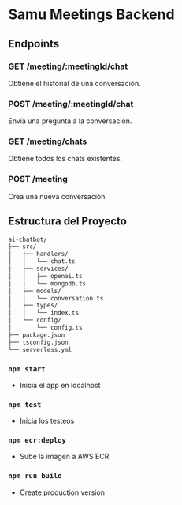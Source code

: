# Samu Meetings Backend

## Endpoints

### GET /meeting/:meetingId/chat
Obtiene el historial de una conversación.

### POST /meeting/:meetingId/chat
Envía una pregunta a la conversación.

### GET /meeting/chats
Obtiene todos los chats existentes.

### POST /meeting
Crea una nueva conversación.

## Estructura del Proyecto

```bash
ai-chatbot/
├── src/
│   ├── handlers/
│   │   └── chat.ts
│   ├── services/
│   │   ├── openai.ts
│   │   └── mongodb.ts
│   ├── models/
│   │   └── conversation.ts
│   ├── types/
│   │   └── index.ts
│   └── config/
│       └── config.ts
├── package.json
├── tsconfig.json
└── serverless.yml
```


### `npm start`
- Inicia el app en localhost

### `npm test`
- Inicia los testeos

### `npm ecr:deploy`
- Sube la imagen a AWS ECR

### `npm run build`
- Create production version
